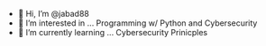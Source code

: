 - 👋 Hi, I’m @jabad88
- 👀 I’m interested in ... Programming w/ Python and Cybersecurity
- 🌱 I’m currently learning ... Cybersecurity Prinicples

<!---
jabad88/jabad88 is a ✨ special ✨ repository because its `README.md` (this file) appears on your GitHub profile.
You can click the Preview link to take a look at your changes.
--->

